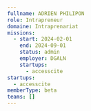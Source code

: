 ```yaml
---
fullname: ADRIEN PHILIPON
role: Intrapreneur
domaine: Intraprenariat
missions:
  - start: 2024-02-01
    end: 2024-09-01
    status: admin
    employer: DGALN
    startups:
      - accesscite
startups:
  - accesscite
memberType: beta
teams: []
---
```

